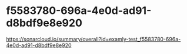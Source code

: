 # f5583780-696a-4e0d-ad91-d8bdf9e8e920
https://sonarcloud.io/summary/overall?id=examly-test_f5583780-696a-4e0d-ad91-d8bdf9e8e920
